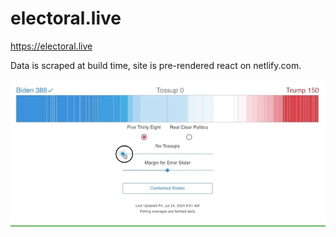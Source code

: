 # electoral.live

<https://electoral.live>

Data is scraped at build time, site is pre-rendered react on netlify.com.

![animated screenshot](./public/preview.gif)
